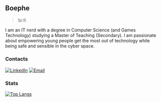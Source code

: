 ## Boephe

> ˈbiːfi

I am an IT nerd with a degree in Computer Science (and Games Technology) studying a Master of Teaching (Secondary). I am passionate about empowering young people get the most out of technology while being safe and sensible in the cyber space.<br>

### Contacts

[<img align='center' alt='LinkedIn' src='https://img.shields.io/badge/linkedin-%230077B5.svg?&style=for-the-badge&logo=linkedin&logoColor=white' />](https://www.linkedin.com/in/phoebe-hurren/)
[<img align='center' alt='Email' src='https://img.shields.io/badge/Microsoft_Outlook-0078D4?style=for-the-badge&logo=microsoft-outlook&logoColor=white' />](mailto:phoebe@hurren.id.au)

### Stats

[![Top Langs](https://github-readme-stats.vercel.app/api/top-langs/?username=boephe)](https://github.com/boephe/github-readme-stats)
